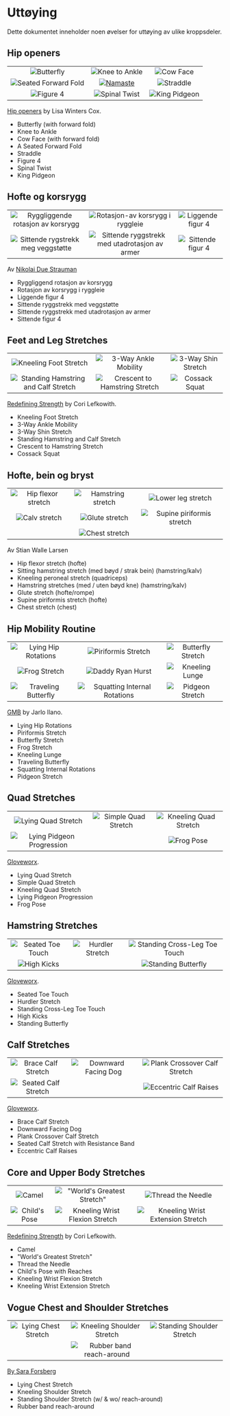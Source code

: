 # Uttøying

Dette dokumentet inneholder noen øvelser for uttøying  av ulike kroppsdeler.

## Hip openers 

||||  
|:-:|:-:|:-:|  
|![Butterfly](./lisa-winters-cox_butterfly-2.png) | ![Knee to Ankle](./lisa-winters-cox_knee-to-ankle.png) | ![Cow Face](./lisa-winters-cox_cow-face.png)|  
|![Seated Forward Fold](./lisa-winters-cox_seated-forward-fold.png) | [![Namaste](./lisa-winters-cox_namaste.png)](https://www.youtube.com/watch?v=YxKq84cF6Eg&list=PLCNBOxsx5-HxSH4Aj2N8j-7MYCB0YySYV&index=4&t=0s) | ![Straddle](./lisa-winters-cox_straddle.png)|  
| ![Figure 4](./lisa-winters-cox_figure-4.png) | ![Spinal Twist](./lisa-winters-cox_spinal-twist.png) | ![King Pidgeon](./lisa-winters-cox_king-pidgeon.png) | 

[Hip openers](https://www.youtube.com/watch?v=YxKq84cF6Eg&list=PLCNBOxsx5-HxSH4Aj2N8j-7MYCB0YySYV&index=4&t=0s) by Lisa Winters Cox.

* Butterfly (with forward fold)  
* Knee to Ankle  
* Cow Face (with forward fold)  
* A Seated Forward Fold  
* Straddle  
* Figure 4  
* Spinal Twist  
* King Pidgeon  

## Hofte og korsrygg

||||  
|:-:|:-:|:-:|  
|![Ryggliggende rotasjon av korsrygg](./nikolai-due-strauman_rotasjon-korsrygg-1.jpg) | ![Rotasjon-av korsrygg i ryggleie](./nikolai-due-strauman_rotasjon-korsrygg-2.jpg) | ![Liggende figur 4](./nikolai-due-strauman_liggende-figur-4.jpg)|  
|![Sittende rygstrekk meg veggstøtte](./nikolai-due-strauman_ryggstrekk-vegg.jpg) | ![Sittende ryggstrekk med utadrotasjon av armer](./nikolai-due-strauman_ryggstrekk-armrotasjon.jpg) | ![Sittende figur 4](./nikolai-due-strauman_sittende-figur-4.jpg)|  

Av [Nikolai Due Strauman](nikolai-due-strauman_hofta-og-korsryggen.pdf)
* Ryggliggend rotasjon av korsrygg
* Rotasjon av korsrygg i ryggleie
* Liggende figur 4
* Sittende ryggstrekk med veggstøtte
* Sittende ryggstrekk med utadrotasjon av armer
* Sittende figur 4

## Feet and Leg Stretches

||||  
|:-:|:-:|:-:|  
|![Kneeling Foot Stretch](./cori-lefkowith_kneeling-foot-stretch.jpg) | ![3-Way Ankle Mobility](./cori-lefkowith_3-way-ankle-mobility.jpg) | ![3-Way Shin Stretch](./cori-lefkowith_3-way-shin-stretch.jpg)|  
|![Standing Hamstring and Calf Stretch](./cori-lefkowith_standing-hamstring-calf-stretch.jpg) | ![Crescent to Hamstring Stretch](./cori-lefkowith_crescent-to-hamstring-stretch.jpg) | ![Cossack Squat](./cori-lefkowith_cossack-squat.jpg)|  

[Redefining Strength](https://redefiningstrength.com/35-stretches-stretch-head-toe/) by Cori Lefkowith.

* Kneeling Foot Stretch
* 3-Way Ankle Mobility
* 3-Way Shin Stretch
* Standing Hamstring and Calf Stretch
* Crescent to Hamstring Stretch
* Cossack Squat

## Hofte, bein og bryst

||||  
|:-:|:-:|:-:|  
|![Hip flexor stretch](./stian-walle-larsen_hip-flexor-stretch.jpg) | ![Hamstring stretch](./stian-walle-larsen_hamstring-stretch.jpg) | ![Lower leg stretch](./stian-walle-larsen_lower-leg-stretch.jpg)|  
|![Calv stretch](./stian-walle-larsen_calv-stretch.jpg) | ![Glute stretch](./stian-walle-larsen_glute-stretch.jpg) | ![Supine piriformis stretch](./stian-walle-larsen_supine-piriformis-stretch.jpg)|  
| | ![Chest stretch](./stian-walle-larsen_chest-stretch.jpg) | | 

Av Stian Walle Larsen
* Hip flexor stretch (hofte)  
* Sitting hamstring stretch (med bøyd / strak bein) (hamstring/kalv)  
* Kneeling peroneal stretch (quadriceps) 
* Hamstring stretches (med / uten bøyd kne) (hamstring/kalv)  
* Glute stretch (hofte/rompe) 
* Supine piriformis stretch (hofte)  
* Chest stretch (chest)

## Hip Mobility Routine

||||  
|:-:|:-:|:-:|  
|![Lying Hip Rotations](./jarlo-ilano_lying-hip-rotations.jpg) | ![Piriformis Stretch](./jarlo-ilano_piriformis-stretch.jpg) | ![Butterfly Stretch](./jarlo-ilano_butterfly-stretch.jpg)|  
|![Frog Stretch](./jarlo-ilano_frog-stretch.jpg) | ![Daddy Ryan Hurst](./jarlo-ilano_daddy-ryan-hurst.jpg) | ![Kneeling Lunge](./jarlo-ilano_kneeling-lunge.jpg)|  
|![Traveling Butterfly](./jarlo-ilano_traveling-butterfly.jpg) | ![Squatting Internal Rotations](./jarlo-ilano_squatting-internal-rotations.jpg) | ![Pidgeon Stretch](./jarlo-ilano_pidgeon-stretch.jpg)| 

[GMB](https://gmb.io/hip-mobility/) by Jarlo Ilano.

* Lying Hip Rotations  
* Piriformis Stretch  
* Butterfly Stretch  
* Frog Stretch  
* Kneeling Lunge  
* Traveling Butterfly
* Squatting Internal Rotations
* Pidgeon Stretch

## Quad Stretches 

||||  
|:-:|:-:|:-:|  
|![Lying Quad Stretch](./gloveworx_lying-quad-stretch.jpg) | ![Simple Quad Stretch](./gloveworx_simple-quad-stretch.jpg) | ![Kneeling Quad Stretch](./gloveworx_kneeling-quad-stretch.jpg)|  
|![Lying Pidgeon Progression](./gloveworx_lying-pidgeon-progression.jpg) | | ![Frog Pose](./gloveworx_grog-pose.jpg)|    

[Gloveworx](https://www.gloveworx.com/blog/quad-stretches-help-become-unstoppable/).

* Lying Quad Stretch  
* Simple Quad Stretch
* Kneeling Quad Stretch
* Lying Pidgeon Progression
* Frog Pose

## Hamstring Stretches 

||||  
|:-:|:-:|:-:|  
|![Seated Toe Touch](./gloveworx_seated-toe-touch.jpg) | ![Hurdler Stretch](./gloveworx_hurdler-stretch.jpg) | ![Standing Cross-Leg Toe Touch](./gloveworx_standing-cross-leg-toe-touch.jpg)|  
|![High Kicks](./gloveworx_high-kicks.jpg) | | ![Standing Butterfly](./gloveworx_standing-butterfly.jpg)|  

[Gloveworx](https://www.gloveworx.com/blog/five-hamstring-stretches-become-unstoppable/).

* Seated Toe Touch
* Hurdler Stretch
* Standing Cross-Leg Toe Touch
* High Kicks
* Standing Butterfly

## Calf Stretches 

||||  
|:-:|:-:|:-:|  
|![Brace Calf Stretch](./gloveworx_brace-calf-stretch.jpg) | ![Downward Facing Dog](./gloveworx_downward-facing-dog.jpg) | ![Plank Crossover Calf Stretch](./gloveworx_crossover-calf-stretch.jpg)|  
|![Seated Calf Stretch](./gloveworx_seated-calf-stretch.jpg) | | ![Eccentric Calf Raises](./gloveworx_eccentric-calf-raises.jpg)|  

[Gloveworx](https://www.gloveworx.com/blog/5-calf-stretches-become-unstoppable/).

* Brace Calf Stretch  
* Downward Facing Dog  
* Plank Crossover Calf Stretch  
* Seated Calf Stretch with Resistance Band  
* Eccentric Calf Raises  

## Core and Upper Body Stretches

||||  
|:-:|:-:|:-:|  
|![Camel](./cori-lefkowith_camel.jpg) | !["World's Greatest Stretch"](./cori-lefkowith_worlds-greatest-stretch.jpg) | ![Thread the Needle](./cori-lefkowith_thread-the-needle.jpg)|  
|![Child's Pose](./cori-lefkowith_childs-pose.jpg) | ![Kneeling Wrist Flexion Stretch](./cori-lefkowith_kneeling-wrist-flexion-stretch.jpg) | ![Kneeling Wrist Extension Stretch](./cori-lefkowith_kneeling-wrist-extension-stretch.jpg)|  

[Redefining Strength](https://redefiningstrength.com/35-stretches-stretch-head-toe/) by Cori Lefkowith.

* Camel
* "World's Greatest Stretch"
* Thread the Needle
* Child's Pose with Reaches
* Kneeling Wrist Flexion Stretch
* Kneeling Wrist Extension Stretch

## Vogue Chest and Shoulder Stretches

||||  
|:-:|:-:|:-:|  
|![Lying Chest Stretch](./sara-forsberg_.jpg) | ![Kneeling Shoulder Stretch](./sara-forsberg_.jpg) | ![Standing Shoulder Stretch](./sara-forsberg_.jpg)|  
| | ![Rubber band reach-around](./sara-forsberg_.jpg) | |  

[By Sara Forsberg](./2020-03-24_stretches.mp4)

* Lying Chest Stretch
* Kneeling Shoulder Stretch
* Standing Shoulder Stretch (w/ & wo/ reach-around)
* Rubber band reach-around

